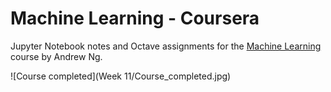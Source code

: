 # Machine Learning - Coursera

Jupyter Notebook notes and Octave assignments for the [Machine Learning](https://www.coursera.org/learn/machine-learning) course by Andrew Ng. 

![Course completed](Week 11/Course_completed.jpg)
